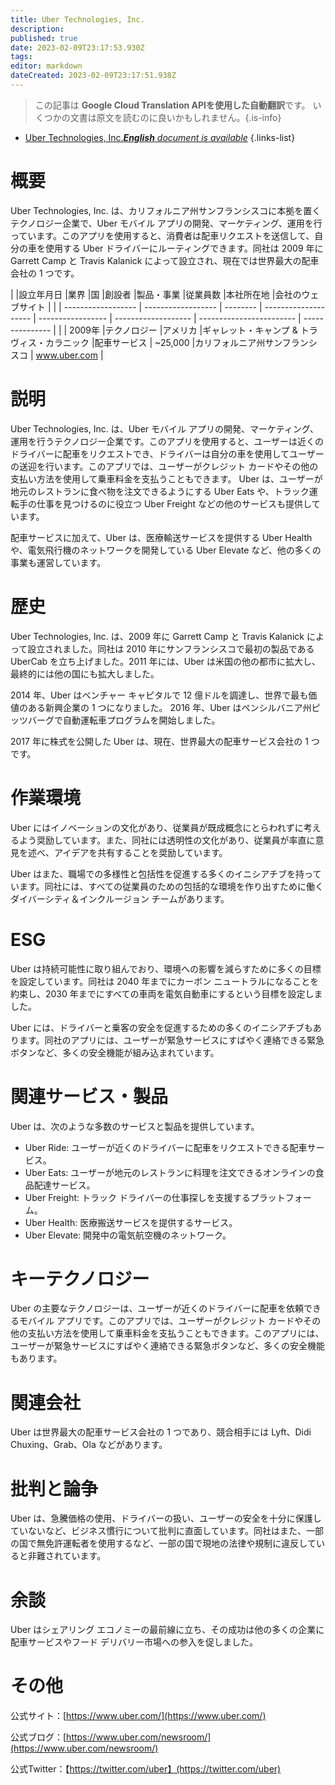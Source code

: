 ```yaml
---
title: Uber Technologies, Inc.
description: 
published: true
date: 2023-02-09T23:17:53.930Z
tags: 
editor: markdown
dateCreated: 2023-02-09T23:17:51.938Z
---
```


> この記事は **Google Cloud Translation APIを使用した自動翻訳**です。
いくつかの文書は原文を読むのに良いかもしれません。{.is-info}



- [Uber Technologies, Inc.***English** document is available*](/en/Knowledge-base/Dictionary/Company/uber-technologies-inc-)
{.links-list}


# 概要
Uber Technologies, Inc. は、カリフォルニア州サンフランシスコに本拠を置くテクノロジー企業で、Uber モバイル アプリの開発、マーケティング、運用を行っています。このアプリを使用すると、消費者は配車リクエストを送信して、自分の車を使用する Uber ドライバーにルーティングできます。同社は 2009 年に Garrett Camp と Travis Kalanick によって設立され、現在では世界最大の配車会社の 1 つです。

| |設立年月日 |業界 |国 |創設者 |製品・事業 |従業員数 |本社所在地 |会社のウェブサイト |
| | ------------------ | ------------------ | -------- | -------------------- | ----------------- | ------------------- | ------------------------ | --------------- |
| | 2009年 |テクノロジー |アメリカ |ギャレット・キャンプ & トラヴィス・カラニック |配車サービス | ~25,000 |カリフォルニア州サンフランシスコ | www.uber.com |

# 説明
Uber Technologies, Inc. は、Uber モバイル アプリの開発、マーケティング、運用を行うテクノロジー企業です。このアプリを使用すると、ユーザーは近くのドライバーに配車をリクエストでき、ドライバーは自分の車を使用してユーザーの送迎を行います。このアプリでは、ユーザーがクレジット カードやその他の支払い方法を使用して乗車料金を支払うこともできます。 Uber は、ユーザーが地元のレストランに食べ物を注文できるようにする Uber Eats や、トラック運転手の仕事を見つけるのに役立つ Uber Freight などの他のサービスも提供しています。

配車サービスに加えて、Uber は、医療輸送サービスを提供する Uber Health や、電気飛行機のネットワークを開発している Uber Elevate など、他の多くの事業も運営しています。

# 歴史
Uber Technologies, Inc. は、2009 年に Garrett Camp と Travis Kalanick によって設立されました。同社は 2010 年にサンフランシスコで最初の製品である UberCab を立ち上げました。2011 年には、Uber は米国の他の都市に拡大し、最終的には他の国にも拡大しました。

2014 年、Uber はベンチャー キャピタルで 12 億ドルを調達し、世界で最も価値のある新興企業の 1 つになりました。 2016 年、Uber はペンシルバニア州ピッツバーグで自動運転車プログラムを開始しました。

2017 年に株式を公開した Uber は、現在、世界最大の配車サービス会社の 1 つです。

# 作業環境
Uber にはイノベーションの文化があり、従業員が既成概念にとらわれずに考えるよう奨励しています。また、同社には透明性の文化があり、従業員が率直に意見を述べ、アイデアを共有することを奨励しています。

Uber はまた、職場での多様性と包括性を促進する多くのイニシアチブを持っています。同社には、すべての従業員のための包括的な環境を作り出すために働くダイバーシティ＆インクルージョン チームがあります。

# ESG
Uber は持続可能性に取り組んでおり、環境への影響を減らすために多くの目標を設定しています。同社は 2040 年までにカーボン ニュートラルになることを約束し、2030 年までにすべての車両を電気自動車にするという目標を設定しました。

Uber には、ドライバーと乗客の安全を促進するための多くのイニシアチブもあります。同社のアプリには、ユーザーが緊急サービスにすばやく連絡できる緊急ボタンなど、多くの安全機能が組み込まれています。

# 関連サービス・製品
Uber は、次のような多数のサービスと製品を提供しています。

- Uber Ride: ユーザーが近くのドライバーに配車をリクエストできる配車サービス。
- Uber Eats: ユーザーが地元のレストランに料理を注文できるオンラインの食品配達サービス。
- Uber Freight: トラック ドライバーの仕事探しを支援するプラットフォーム。
- Uber Health: 医療搬送サービスを提供するサービス。
- Uber Elevate: 開発中の電気航空機のネットワーク。

# キーテクノロジー
Uber の主要なテクノロジーは、ユーザーが近くのドライバーに配車を依頼できるモバイル アプリです。このアプリでは、ユーザーがクレジット カードやその他の支払い方法を使用して乗車料金を支払うこともできます。このアプリには、ユーザーが緊急サービスにすばやく連絡できる緊急ボタンなど、多くの安全機能もあります。

# 関連会社
Uber は世界最大の配車サービス会社の 1 つであり、競合相手には Lyft、Didi Chuxing、Grab、Ola などがあります。

# 批判と論争
Uber は、急騰価格の使用、ドライバーの扱い、ユーザーの安全を十分に保護していないなど、ビジネス慣行について批判に直面しています。同社はまた、一部の国で無免許運転者を使用するなど、一部の国で現地の法律や規制に違反していると非難されています。

# 余談
Uber はシェアリング エコノミーの最前線に立ち、その成功は他の多くの企業に配車サービスやフード デリバリー市場への参入を促しました。

# その他
公式サイト：[https://www.uber.com/](https://www.uber.com/)

公式ブログ：[https://www.uber.com/newsroom/](https://www.uber.com/newsroom/)

公式Twitter：【https://twitter.com/uber】(https://twitter.com/uber)